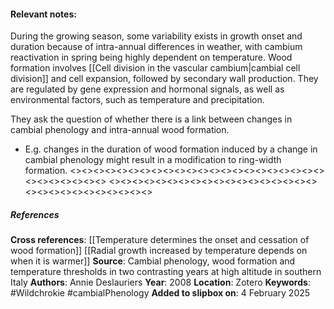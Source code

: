#### **Relevant notes**:
During the growing season, some variability exists in growth onset and duration because of intra-annual differences in weather, with cambium reactivation in spring being highly dependent on temperature. 
Wood formation involves [[Cell division in the vascular cambium|cambial cell division]] and cell expansion, followed by secondary wall production. They are regulated by gene expression and hormonal signals, as well as environmental factors, such as temperature and precipitation. 

They ask the question of whether there is a link between changes in cambial phenology and intra-annual wood formation.
- E.g. changes in the duration of wood formation induced by a change in cambial phenology might result in a modification to ring-width formation.
<><><><><><><><><><><><><><><><><><><><><><><><><><><><><>
<><><><><><><><><><><><><><><><><><><><><><><><><><><><><>
##### References
**Cross references**:
[[Temperature determines the onset and cessation of wood formation]]
[[Radial growth increased by temperature depends on when it is warmer]]
**Source**: Cambial phenology, wood formation and temperature thresholds in two contrasting years at high altitude in southern Italy
**Authors**: Annie Deslauriers
**Year**: 2008
**Location**: Zotero
**Keywords**: #Wildchrokie #cambialPhenology
**Added to slipbox on**: 4 February 2025